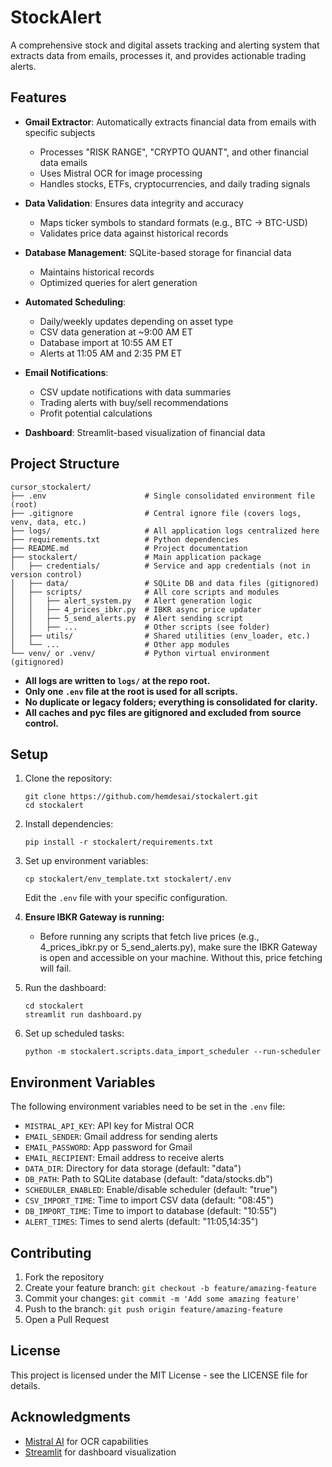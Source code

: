 # StockAlert

A comprehensive stock and digital assets tracking and alerting system that extracts data from emails, processes it, and provides actionable trading alerts.

## Features

- **Gmail Extractor**: Automatically extracts financial data from emails with specific subjects
  - Processes "RISK RANGE", "CRYPTO QUANT", and other financial data emails
  - Uses Mistral OCR for image processing
  - Handles stocks, ETFs, cryptocurrencies, and daily trading signals

- **Data Validation**: Ensures data integrity and accuracy
  - Maps ticker symbols to standard formats (e.g., BTC → BTC-USD)
  - Validates price data against historical records

- **Database Management**: SQLite-based storage for financial data
  - Maintains historical records
  - Optimized queries for alert generation

- **Automated Scheduling**:
  - Daily/weekly updates depending on asset type
  - CSV data generation at ~9:00 AM ET
  - Database import at 10:55 AM ET
  - Alerts at 11:05 AM and 2:35 PM ET

- **Email Notifications**:
  - CSV update notifications with data summaries
  - Trading alerts with buy/sell recommendations
  - Profit potential calculations

- **Dashboard**: Streamlit-based visualization of financial data

## Project Structure

```
cursor_stockalert/
├── .env                      # Single consolidated environment file (root)
├── .gitignore                # Central ignore file (covers logs, venv, data, etc.)
├── logs/                     # All application logs centralized here
├── requirements.txt          # Python dependencies
├── README.md                 # Project documentation
├── stockalert/               # Main application package
│   ├── credentials/          # Service and app credentials (not in version control)
│   ├── data/                 # SQLite DB and data files (gitignored)
│   ├── scripts/              # All core scripts and modules
│   │   ├── alert_system.py   # Alert generation logic
│   │   ├── 4_prices_ibkr.py  # IBKR async price updater
│   │   ├── 5_send_alerts.py  # Alert sending script
│   │   ├── ...               # Other scripts (see folder)
│   ├── utils/                # Shared utilities (env_loader, etc.)
│   └── ...                   # Other app modules
└── venv/ or .venv/           # Python virtual environment (gitignored)
```

- **All logs are written to `logs/` at the repo root.**
- **Only one `.env` file at the root is used for all scripts.**
- **No duplicate or legacy folders; everything is consolidated for clarity.**
- **All caches and pyc files are gitignored and excluded from source control.**

## Setup

1. Clone the repository:
   ```
   git clone https://github.com/hemdesai/stockalert.git
   cd stockalert
   ```

2. Install dependencies:
   ```
   pip install -r stockalert/requirements.txt
   ```

3. Set up environment variables:
   ```
   cp stockalert/env_template.txt stockalert/.env
   ```
   Edit the `.env` file with your specific configuration.

4. **Ensure IBKR Gateway is running:**
    - Before running any scripts that fetch live prices (e.g., 4_prices_ibkr.py or 5_send_alerts.py), make sure the IBKR Gateway is open and accessible on your machine. Without this, price fetching will fail.

5. Run the dashboard:
    ```
    cd stockalert
    streamlit run dashboard.py
    ```

6. Set up scheduled tasks:
   ```
   python -m stockalert.scripts.data_import_scheduler --run-scheduler
   ```

## Environment Variables

The following environment variables need to be set in the `.env` file:

- `MISTRAL_API_KEY`: API key for Mistral OCR
- `EMAIL_SENDER`: Gmail address for sending alerts
- `EMAIL_PASSWORD`: App password for Gmail
- `EMAIL_RECIPIENT`: Email address to receive alerts
- `DATA_DIR`: Directory for data storage (default: "data")
- `DB_PATH`: Path to SQLite database (default: "data/stocks.db")
- `SCHEDULER_ENABLED`: Enable/disable scheduler (default: "true")
- `CSV_IMPORT_TIME`: Time to import CSV data (default: "08:45")
- `DB_IMPORT_TIME`: Time to import to database (default: "10:55")
- `ALERT_TIMES`: Times to send alerts (default: "11:05,14:35")

## Contributing

1. Fork the repository
2. Create your feature branch: `git checkout -b feature/amazing-feature`
3. Commit your changes: `git commit -m 'Add some amazing feature'`
4. Push to the branch: `git push origin feature/amazing-feature`
5. Open a Pull Request

## License

This project is licensed under the MIT License - see the LICENSE file for details.

## Acknowledgments

- [Mistral AI](https://mistral.ai/) for OCR capabilities
- [Streamlit](https://streamlit.io/) for dashboard visualization